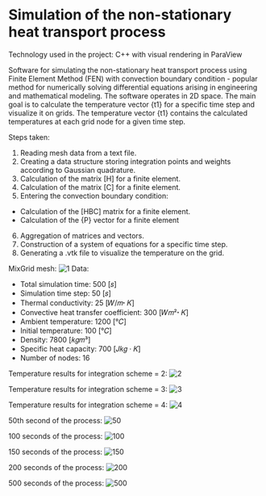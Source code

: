 # Simulation of the non-stationary heat transport process

Technology used in the project: C++ with visual rendering in ParaView

Software for simulating the non-stationary heat transport process using Finite Element Method (FEN) with convection boundary condition - popular method for numerically solving differential equations arising in engineering and mathematical modeling. The software operates in 2D space. The main goal is to calculate the temperature vector {t1} for a specific time step and visualize it on grids. The temperature vector {t1} contains the calculated temperatures at each grid node for a given time step.

Steps taken:
1. Reading mesh data from a text file.
2. Creating a data structure storing integration points and weights according to Gaussian quadrature.
3. Calculation of the matrix [H] for a finite element.
4. Calculation of the matrix [C] for a finite element.
5. Entering the convection boundary condition:
- Calculation of the [HBC] matrix for a finite element.
- Calculation of the {P} vector for a finite element
6. Aggregation of matrices and vectors.
7. Construction of a system of equations for a specific time step.
8. Generating a .vtk file to visualize the temperature on the grid.

MixGrid mesh:
![1](https://github.com/karoldziadkowiec/non-stationary-heat-transport-FEN/blob/master/photos/1.png)
Data:
- Total simulation time: 500 [𝑠]
- Simulation time step: 50 [𝑠]
- Thermal conductivity: 25 [𝑊/𝑚ꞏ 𝐾]
- Convective heat transfer coefficient: 300 [𝑊𝑚²ꞏ 𝐾]
- Ambient temperature: 1200 [°𝐶]
- Initial temperature: 100 [°𝐶]
- Density: 7800 [𝑘𝑔𝑚³]
- Specific heat capacity: 700 [𝐽𝑘𝑔 · 𝐾]
- Number of nodes: 16

Temperature results for integration scheme = 2:
![2](https://github.com/karoldziadkowiec/non-stationary-heat-transport-FEN/blob/master/photos/2.png)

Temperature results for integration scheme = 3:
![3](https://github.com/karoldziadkowiec/non-stationary-heat-transport-FEN/blob/master/photos/3.png)

Temperature results for integration scheme = 4:
![4](https://github.com/karoldziadkowiec/non-stationary-heat-transport-FEN/blob/master/photos/4.png)


50th second of the process:
![50](https://github.com/karoldziadkowiec/non-stationary-heat-transport-FEN/blob/master/photos/50.png)

100 seconds of the process:
![100](https://github.com/karoldziadkowiec/non-stationary-heat-transport-FEN/blob/master/photos/100.png)

150 seconds of the process:
![150](https://github.com/karoldziadkowiec/non-stationary-heat-transport-FEN/blob/master/photos/150.png)

200 seconds of the process:
![200](https://github.com/karoldziadkowiec/non-stationary-heat-transport-FEN/blob/master/photos/200.png)

500 seconds of the process:
![500](https://github.com/karoldziadkowiec/non-stationary-heat-transport-FEN/blob/master/photos/500.png)
